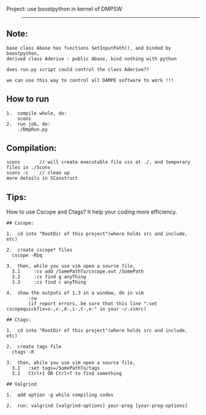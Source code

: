 
Project:    use boostpython in kernel of DMPSW
>--------------------------------------------

Note:
-------------
    base class Abase has functions SetInputPath(), and binded by boostpython,
    derived class Aderive : public Abase, bind nothing with python

    does run.py script could control the class Aderive??

    we can use this way to control all DAMPE software to work !!!

How to run
-------------
    1.  compile whole, do:
        scons
    2.  run job, do:
        ./DmpRun.py

Compilation:
-------------
    scons       // will create executable file sss at ./, and temporary files in ./Scons
    scons -c    // clean up
    more details in SConstruct

Tips:
-------------
How to use Cscope and Ctags? It help your coding more efficiency.

    ## Cscope:

    1.  cd into "RootDir of this project"(where holds src and include, etc)
    
    2.  create cscope* files
      cscope -Rbq
    
    3.  then, while you use vim open a source file,
      3.1     :cs add /SomePathTo/cscope.out /SomePath
      3.2     :cs find g anyThing
      3.3     :cs find c anyThing
    
    4.  show the outputs of 1.3 in a window, do in vim
            :cw
            (if report errors, be sure that this line ":set cscopequickfix=s-,c-,d-,i-,t-,e-" in your ~/.vimrc)

    ## Ctags:

    1.  cd into "RootDir of this project"(where holds src and include, etc)
    
    2.  create tags file
      ctags -R
    
    3.  then, while you use vim open a source file,
      3.1   :set tags=/SomePathTo/tags
      3.2   Ctrl+] OR Ctrl+T to find something

    ## Valgrind

    1.  add option -g while compiling codes

    2.  run: valgrind [valgrind-options] your-prog [your-prog-options]


